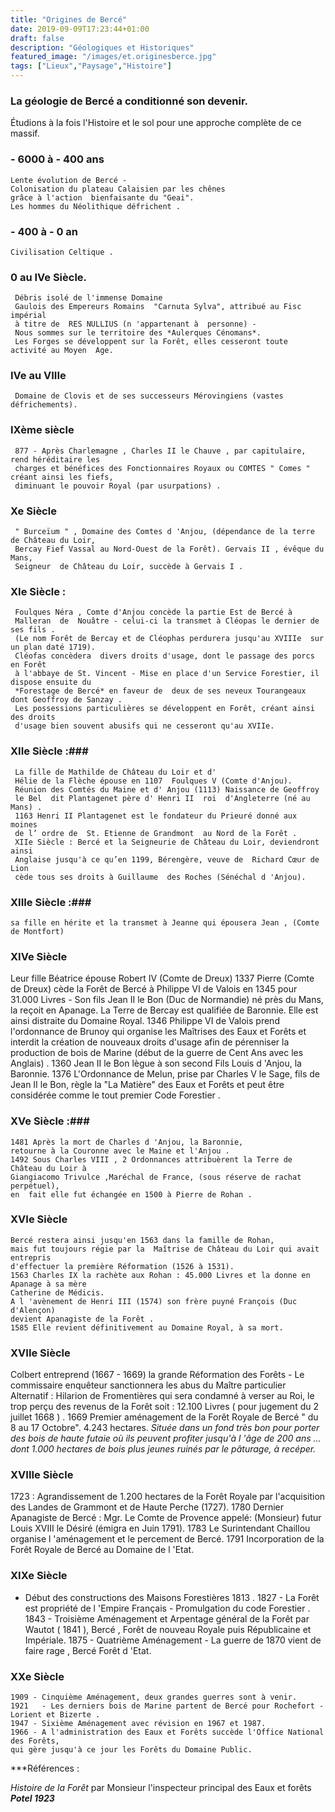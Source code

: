```yaml
---
title: "Origines de Bercé"
date: 2019-09-09T17:23:44+01:00
draft: false
description: "Géologiques et Historiques"
featured_image: "/images/et.originesberce.jpg"
tags: ["Lieux","Paysage","Histoire"]
---
```


### La géologie de Bercé a conditionné son devenir.

Étudions à la fois l'Histoire et le sol pour une approche complète de ce massif.


  ### - 6000 à - 400 ans  ###
  
    Lente évolution de Bercé -
    Colonisation du plateau Calaisien par les chênes 
    grâce à l'action  bienfaisante du "Geai".
    Les hommes du Néolithique défrichent .
    
  ### - 400 à - 0 an ###
  
    Civilisation Celtique .   
    
   ### 0 au IVe Siècle. ###
   
     Débris isolé de l'immense Domaine 
     Gaulois des Empereurs Romains  "Carnuta Sylva", attribué au Fisc impérial 
     à titre de  RES NULLIUS (n 'appartenant à  personne) -
     Nous sommes sur le territoire des *Aulerques Cénomans*.
     Les Forges se développent sur la Forêt, elles cesseront toute activité au Moyen  Age.
     
   ### IVe au VIIIe ###
   
     Domaine de Clovis et de ses successeurs Mérovingiens (vastes défrichements).
     
   ### IXème siècle ###
   
     877 - Après Charlemagne , Charles II le Chauve , par capitulaire, rend héréditaire les
     charges et bénéfices des Fonctionnaires Royaux ou COMTES " Comes " créant ainsi les fiefs,
     diminuant le pouvoir Royal (par usurpations) .
     
   ### Xe Siècle ###
   
     " Burceïum " , Domaine des Comtes d 'Anjou, (dépendance de la terre de Château du Loir,
     Bercay Fief Vassal au Nord-Ouest de la Forêt). Gervais II , évêque du Mans, 
     Seigneur  de Château du Loir, succède à Gervais I . 
      
   ### XIe Siècle : ###
   
     Foulques Néra , Comte d'Anjou concède la partie Est de Bercé à
     Malleran  de  Nouâtre - celui-ci la transmet à Cléopas le dernier de ses fils .
     (Le nom Forêt de Bercay et de Cléophas perdurera jusqu'au XVIIIe  sur un plan daté 1719).
     Cléofas concèdera  divers droits d'usage, dont le passage des porcs en Forêt
     à l'abbaye de St. Vincent - Mise en place d'un Service Forestier, il dispose ensuite du 
     *Forestage de Bercé* en faveur de  deux de ses neveux Tourangeaux dont Geoffroy de Sanzay .
     Les possessions particulières se développent en Forêt, créant ainsi des droits 
     d'usage bien souvent abusifs qui ne cesseront qu'au XVIIe. 
     
   ### XIIe Siècle :### 
   
     La fille de Mathilde de Château du Loir et d' 
     Hélie de la Flèche épouse en 1107  Foulques V (Comte d'Anjou).
     Réunion des Comtés du Maine et d' Anjou (1113) Naissance de Geoffroy 
     le Bel  dit Plantagenet père d' Henri II  roi  d'Angleterre (né au Mans) .
     1163 Henri II Plantagenet est le fondateur du Prieuré donné aux moines 
     de l’ ordre de  St. Etienne de Grandmont  au Nord de la Forêt .  
     XIIe Siècle : Bercé et la Seigneurie de Château du Loir, deviendront ainsi
     Anglaise jusqu'à ce qu’en 1199, Bérengère, veuve de  Richard Cœur de Lion 
     cède tous ses droits à Guillaume  des Roches (Sénéchal d 'Anjou).
     
    
   ### XIIIe Siècle :### 
  
    sa fille en hérite et la transmet à Jeanne qui épousera Jean , (Comte de Montfort)
   
    
   ### XIVe Siècle ###
   
   Leur fille Béatrice épouse Robert IV (Comte de Dreux) 1337 Pierre (Comte de Dreux)
    cède la Forêt de Bercé à Philippe VI de Valois en 1345 pour 31.000 Livres - 
    Son fils Jean II le Bon (Duc de Normandie) né près du Mans, la  reçoit en Apanage.
    La Terre de Bercay est qualifiée de Baronnie. Elle est ainsi distraite du  Domaine Royal.
   1346 Philippe VI de Valois prend l'ordonnance de Brunoy qui organise les Maîtrises 
   des  Eaux et Forêts et interdit la création de nouveaux droits d'usage 
   afin de pérenniser la  production de bois de Marine (début de la guerre de Cent Ans avec les Anglais) .
   1360 Jean II le Bon lègue à son second Fils Louis d 'Anjou, la Baronnie.
   1376 L'Ordonnance de Melun, prise par Charles V le Sage, fils de Jean II le Bon,
   règle la "La Matière" des Eaux et Forêts et peut être considérée comme le tout premier Code Forestier .
   
   ### XVe Siècle :###
   
    1481 Après la mort de Charles d 'Anjou, la Baronnie,
    retourne à la Couronne avec le Maine et l'Anjou .
    1492 Sous Charles VIII , 2 Ordonnances attribuèrent la Terre de Château du Loir à 
    Giangiacomo Trivulce ,Maréchal de France, (sous réserve de rachat perpétuel), 
    en  fait elle fut échangée en 1500 à Pierre de Rohan .
    
   ### XVIe  Siècle ###
   
    Bercé restera ainsi jusqu'en 1563 dans la famille de Rohan, 
    mais fut toujours régie par la  Maîtrise de Château du Loir qui avait entrepris
    d'effectuer la première Réformation (1526 à 1531).
    1563 Charles IX la rachète aux Rohan : 45.000 Livres et la donne en Apanage à sa mère
    Catherine de Médicis.  
    A l 'avènement de Henri III (1574) son frère puyné François (Duc d'Alençon)
    devient Apanagiste de la Forêt . 
    1585 Elle revient définitivement au Domaine Royal, à sa mort. 
    
   ### XVIIe Siècle ###
   
   Colbert entreprend (1667 - 1669) la grande Réformation des Forêts
    - Le commissaire enquêteur sanctionnera les abus du Maître particulier Alternatif : 
    Hilarion de  Fromentières qui sera condamné à verser au Roi, le trop perçu des 
    revenus de la Forêt soit : 12.100 Livres ( pour jugement du 2 juillet  1668 ) .
    1669 Premier aménagement de la Forêt Royale de Bercé " du 8 au 17 Octobre".
    4.243 hectares.  *Située dans un fond très bon pour porter  des bois de haute 
    futaie où ils peuvent profiter  jusqu'à l 'âge de 200 ans ... dont 1.000 hectares
    de bois plus jeunes ruinés par le pâturage,  à recéper.*
    
   ### XVIIIe Siècle ###
   
   1723 : Agrandissement de 1.200 hectares de la Forêt Royale par 
    l'acquisition des Landes  de Grammont  et de Haute Perche (1727). 
    1780 Dernier Apanagiste de Bercé : Mgr. Le Comte de Provence appelé:
    (Monsieur)  futur  Louis XVIII  le Désiré (émigra en Juin 1791). 
    1783 Le Surintendant Chaillou organise l 'aménagement et le percement de Bercé.
    1791 Incorporation de la Forêt Royale de Bercé au Domaine de l 'Etat.
    
  ###  XIXe Siècle ###
  
  - Début des constructions des Maisons Forestières 1813 .
    1827 - La Forêt est propriété de l 'Empire Français - Promulgation du code Forestier .
    1843 - Troisième Aménagement et Arpentage général de la Forêt par Wautot ( 1841 ),
    Bercé , Forêt de nouveau Royale puis Républicaine et Impériale.
    1875 - Quatrième Aménagement - La guerre de 1870 vient de faire rage , Bercé Forêt d 'Etat.
    
   ### XXe Siècle ###
   
    1909 - Cinquième Aménagement, deux grandes guerres sont à venir.
    1921   - Les derniers bois de Marine partent de Bercé pour Rochefort - Lorient et Bizerte .
    1947 - Sixième Aménagement avec révision en 1967 et 1987.
    1966 - A l'administration des Eaux et Forêts succède l'Office National des Forêts, 
    qui gère jusqu'à ce jour les Forêts du Domaine Public. 

***Références : 

*Histoire de la Forêt* par Monsieur l'inspecteur principal des Eaux et forêts  ***Potel 1923***
